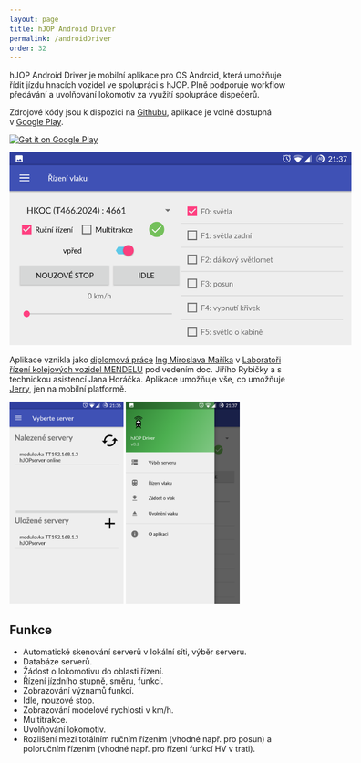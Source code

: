 ```yaml
---
layout: page
title: hJOP Android Driver
permalink: /androidDriver
order: 32
---
```


hJOP Android Driver je mobilní aplikace pro OS Android, která umožňuje řídit
jízdu hnacích vozidel ve spolupráci s hJOP. Plně podporuje workflow předávání a
uvolňování lokomotiv za využití spolupráce dispečerů.

Zdrojové kódy jsou k dispozici na
[Githubu](https://github.com/kmzbrnoI/hJOPandroidDriver), aplikace je volně
dostupná v [Google Play](https://play.google.com/store/apps/details?id=cz.mendelu.xmarik.train_manager).

<a href='https://play.google.com/store/apps/details?id=cz.mendelu.xmarik.train_manager&pcampaignid=MKT-Other-global-all-co-prtnr-py-PartBadge-Mar2515-1'><img class="no-link" alt='Get it on Google Play' src='https://play.google.com/intl/en_us/badges/images/generic/en_badge_web_generic.png' height="80px"/></a>

<img src="/assets/img/tm-rizeni.png" style="max-width: 600px;" />

Aplikace vznikla jako [diplomová práce](http://is.mendelu.cz/lide/clovek.pl?id=43049;zalozka=7;studium=77602;zp=54008;lang=cz)
[Ing Miroslava Maříka](http://is.mendelu.cz/lide/clovek.pl?id=43049;lang=cz)
v [Laboratoři řízení kolejových vozidel MENDELU](http://lrkv.pef.mendelu.cz/)
pod vedením doc. Jiřího Rybičky a s technickou asistencí Jana Horáčka. Aplikace
umožňuje vše, co umožňuje [Jerry](/Jerry), jen na mobilní platformě.

<img src="/assets/img/tm-servery.png" style="max-width: 200px;" />
<img src="/assets/img/tm-menu.png" style="max-width: 200px;" />

## Funkce

 * Automatické skenování serverů v lokální síti, výběr serveru.
 * Databáze serverů.
 * Žádost o lokomotivu do oblasti řízení.
 * Řízení jízdního stupně, směru, funkcí.
 * Zobrazování významů funkcí.
 * Idle, nouzové stop.
 * Zobrazování modelové rychlosti v km/h.
 * Multitrakce.
 * Uvolňování lokomotiv.
 * Rozlišení mezi totálním ručním řízením (vhodné např. pro posun) a poloručním
   řízením (vhodné např. pro řízeni funkcí HV v trati).

